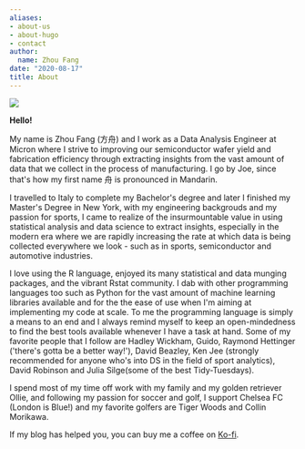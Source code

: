 ```yaml
---
aliases:
- about-us
- about-hugo
- contact
author:
  name: Zhou Fang
date: "2020-08-17"
title: About
---
```

![](/./about_files/cover.jpg)

**Hello!**

My name is Zhou Fang (方舟) and I work as a Data Analysis Engineer at Micron where I strive to improving our semiconductor wafer yield and fabrication efficiency through extracting insights from the vast amount of data that we collect in the process of manufacturing. I go by Joe, since that's how my first name 舟 is pronounced in Mandarin.

I travelled to Italy to complete my Bachelor's degree and later I finished my Master's Degree in New York, with my engineering backgrouds and my passion for sports, I came to realize of the insurmountable value in using statistical analysis and data science to extract insights, especially in the modern era where we are rapidly increasing the rate at which data is being collected everywhere we look - such as in sports, semiconductor and automotive industries. 

I love using the R language, enjoyed its many statistical and data munging packages, and the vibrant Rstat community. I dab with other programming languages too such as Python for the vast amount of machine learning libraries available and for the the ease of use when I'm aiming at implementing my code at scale. To me the programming language is simply a means to an end and I always remind myself to keep an open-mindedness to find the best tools available whenever I have a task at hand. Some of my favorite people that I follow are Hadley Wickham, Guido, Raymond Hettinger ('there's gotta be a better way!'),  David Beazley, Ken Jee (strongly recommended for anyone who's into DS in the field of sport analytics), David Robinson and Julia Silge(some of the best Tidy-Tuesdays).

I spend most of my time off work with my family and my golden retriever Ollie, and following my passion for soccer and golf, I support Chelsea FC (London is Blue!) and my favorite golfers are Tiger Woods and Collin Morikawa.

If my blog has helped you, you can buy me a coffee on [Ko-fi](https://ko-fi.com/fjoe88).
